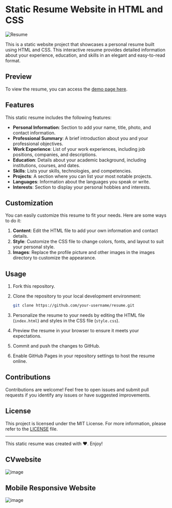 # Static Resume Website in HTML and CSS

![Resume](resume.png)

This is a static website project that showcases a personal resume built using HTML and CSS. This interactive resume provides detailed information about your experience, education, and skills in an elegant and easy-to-read format.

## Preview

To view the resume, you can access the [demo page here](https://cvwebsite-murex.vercel.app/).

## Features

This static resume includes the following features:

- **Personal Information**: Section to add your name, title, photo, and contact information.
- **Professional Summary**: A brief introduction about you and your professional objectives.
- **Work Experience**: List of your work experiences, including job positions, companies, and descriptions.
- **Education**: Details about your academic background, including institutions, courses, and dates.
- **Skills**: Lists your skills, technologies, and competencies.
- **Projects**: A section where you can list your most notable projects.
- **Languages**: Information about the languages you speak or write.
- **Interests**: Section to display your personal hobbies and interests.

## Customization

You can easily customize this resume to fit your needs. Here are some ways to do it:

1. **Content**: Edit the HTML file to add your own information and contact details.
2. **Style**: Customize the CSS file to change colors, fonts, and layout to suit your personal style.
3. **Images**: Replace the profile picture and other images in the images directory to customize the appearance.

## Usage

1. Fork this repository.
2. Clone the repository to your local development environment:

   ```bash
   git clone https://github.com/your-username/resume.git
   ```

3. Personalize the resume to your needs by editing the HTML file (`index.html`) and styles in the CSS file (`style.css`).
4. Preview the resume in your browser to ensure it meets your expectations.
5. Commit and push the changes to GitHub.
6. Enable GitHub Pages in your repository settings to host the resume online.

## Contributions

Contributions are welcome! Feel free to open issues and submit pull requests if you identify any issues or have suggested improvements.

## License

This project is licensed under the MIT License. For more information, please refer to the [LICENSE](LICENSE) file.

---
This static resume was created with ❤️. Enjoy!

## CVwebsite
![image](https://github.com/Wellington-lopes/CVwebsite/assets/67521652/9c1a2968-c1be-4212-b8f5-d1d3bb5debda)

## Mobile Responsive Website
![image](https://github.com/Wellington-lopes/CVwebsite/assets/67521652/bc2704c5-b28d-40a8-a66f-68903925c07a)

